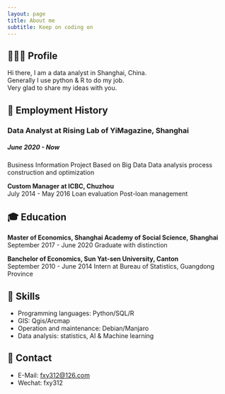 ```yaml
---
layout: page
title: About me
subtitle: Keep on coding on
---
```



🧑🏻‍💻 Profile
---  
Hi there, I am a data analyst in Shanghai, China.  
Generally I use python & R to do my job.  
Very glad to share my ideas with you.  

💼 Employment History
---  
### **Data Analyst at Rising Lab of YiMagazine, Shanghai**   
##### June 2020 - Now
Business Information Project Based on Big Data
Data analysis process construction and optimization

**Custom Manager at ICBC, Chuzhou**  
July 2014 - May 2016
Loan evaluation
Post-loan management

🎓 Education
---
**Master of Economics, Shanghai Academy of Social Science, Shanghai**  
September 2017 - June 2020
Graduate with distinction

**Banchelor of Economics, Sun Yat-sen University, Canton**  
September 2010 - June 2014
Intern at Bureau of Statistics, Guangdong Province

🔧 Skills
---
- Programming languages: Python/SQL/R
- GIS: Qgis/Arcmap
- Operation and maintenance: Debian/Manjaro
- Data analysis: statistics, AI & Machine learning

📮 Contact
---  
- E-Mail: fxy312@126.com  
- Wechat: fxy312
